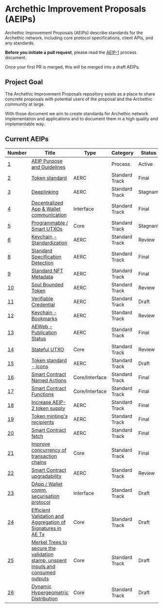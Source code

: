 # Archethic Improvement Proposals (AEIPs)

Archethic Improvement Proposals (AEIPs) describe standards for the Archethic network, including core protocol specifications, client APIs, and any standards.

**Before you initiate a pull request**, please read the [AEIP-1](AEIP-01.md) process document.

Once your first PR is merged, this will be merged into a draft AEIPs.

## Project Goal

The Archethic Improvement Proposals repository exists as a place to share concrete proposals with potential users of the proposal and the Archethic community at large.

With those document we aim to create standards for Archethic network implementation and applications and to document them in a high quality and implementable way.

## Current AEIPs

| Number             | Title                                                                                            | Type           | Category       | Status   |
| ------------------ | ------------------------------------------------------------------------------------------------ | -------------- | -------------- | -------- |
| [1](./AEIP-01.md)  | [AEIP Purpose and Guidelines](./AEIP-01.md)                                                      |                | Process        | Active   |
| [2](./AEIP-02.md)  | [Token standard](./AEIP-02.md)                                                                   | AERC           | Standard Track | Final    |
| [3](./AEIP-03.md)  | [Deeplinking](./AEIP-03.md)                                                                      | AERC           | Standard Track | Stagnant |
| [4](./AEIP-04.md)  | [Decentralized App & Wallet communication](./AEIP-04.md)                                         | Interface      | Standard Track | Final    |
| [5](./AEIP-05.md)  | [Programmable / Smart UTXOs](./AEIP-05.md)                                                       | Core           | Standard Track | Stagnant |
| [6](./AEIP-06.md)  | [Keychain - Standardization](./AEIP-06.md)                                                       | AERC           | Standard Track | Review   |
| [8](./AEIP-08.md)  | [Standard Specification Detection](./AEIP-08.md)                                                 | AERC           | Standard Track | Final    |
| [9](./AEIP-09.md)  | [Standard NFT Metadata](./AEIP-09.md)                                                            | AERC           | Standard Track | Final    |
| [10](./AEIP-10.md) | [Soul Bounded Token](./AEIP-10.md)                                                               | AERC           | Standard Track | Review   |
| [11](./AEIP-11.md) | [Verifiable Credential](./AEIP-11.md)                                                            | AERC           | Standard Track | Draft    |
| [12](./AEIP-12.md) | [Keychain - Bookmarks](./AEIP-12.md)                                                             | AERC           | Standard Track | Review   |
| [13](./AEIP-13.md) | [AEWeb - Publication Status](./AEIP-13.md)                                                       | AERC           | Standard Track | Final    |
| [14](./AEIP-14.md) | [Stateful UTXO](./AEIP-14.md)                                                                    | Core           | Standard Track | Review   |
| [15](./AEIP-15.md) | [Token standard - icons](./AEIP-15.md)                                                           | AERC           | Standard Track | Draft    |
| [16](./AEIP-16.md) | [Smart Contract Named Actions](./AEIP-16.md)                                                     | Core/Interface | Standard Track | Final    |
| [17](./AEIP-17.md) | [Smart Contract Functions](./AEIP-17.md)                                                         | Core/Interface | Standard Track | Final    |
| [18](./AEIP-18.md) | [Increase AEIP-2 token supply](./AEIP-18.md)                                                     | AERC           | Standard Track | Final    |
| [19](./AEIP-19.md) | [Token minting's recipients](./AEIP-19.md)                                                       | AERC           | Standard Track | Final    |
| [20](./AEIP-20.md) | [Smart Contract fetch](./AEIP-20.md)                                                             | AERC           | Standard Track | Final    |
| [21](./AEIP-21.md) | [Improve concurrency of transaction chains](./AEIP-21.md)                                        | Core           | Standard Track | Final    |
| [22](./AEIP-22.md) | [Smart Contract upgradability](./AEIP-22.md)                                                     | AERC           | Standard Track | Review   |
| [23](./AEIP-23.md) | [DApp / Wallet comm. securisation protocol](./AEIP-23.md)                                        | Interface      | Standard Track | Draft    |
| [24](./AEIP-24.md) | [Efficient Validation and Aggregation of Signatures in AE Tx](./AEIP-24.md)                      | Core           | Standard Track | Draft    |
| [25](./AEIP-25.md) | [Merkel Trees to secure the validation stamp, unspent inputs and consumed outputs](./AEIP-25.md) | Core           | Standard Track | Draft    |
| [26](./AEIP-26.md) | [Dynamic Hypergeometric Distribution](./AEIP-26.md)                                              | Core           | Standard Track | Draft    |
